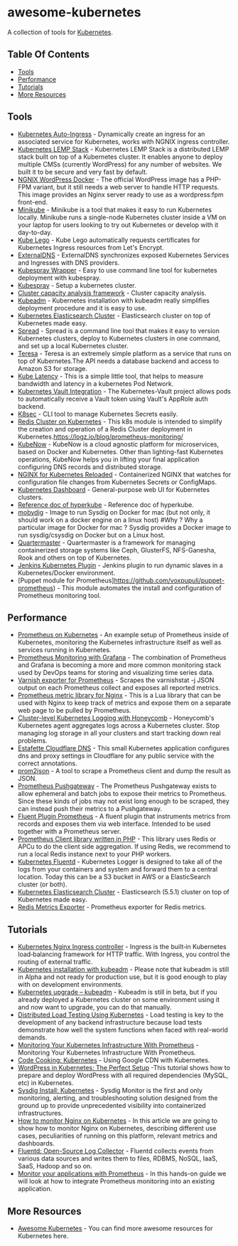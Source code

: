 # awesome-kubernetes
A collection of tools for [Kubernetes](https://kubernetes.io/).

## Table Of Contents
* [Tools](#tools)
* [Performance](#performance)
* [Tutorials](#tutorials)
* [More Resources](#more-resources)

## Tools
* [Kubernetes Auto-Ingress](https://github.com/hxquangnhat/kubernetes-auto-ingress) - Dynamically create an ingress for an associated service for Kubernetes, works with NGNIX ingress controller.
* [Kubernetes LEMP Stack](https://github.com/chepurko/k8s-lemp) - Kubernetes LEMP Stack is a distributed LEMP stack built on top of a Kubernetes cluster. It enables anyone to deploy multiple CMSs (currently WordPress) for any number of websites. We built it to be secure and very fast by default.
* [NGNIX WordPress Docker](https://github.com/raulr/nginx-wordpress-docker) - The official WordPress image has a PHP-FPM variant, but it still needs a web server to handle HTTP requests. This image provides an Nginx server ready to use as a wordpress:fpm front-end.
* [Minikube](https://github.com/kubernetes/minikube) - Minikube is a tool that makes it easy to run Kubernetes locally. Minikube runs a single-node Kubernetes cluster inside a VM on your laptop for users looking to try out Kubernetes or develop with it day-to-day.
* [Kube Lego](https://github.com/jetstack/kube-lego) - Kube Lego automatically requests certificates for Kubernetes Ingress resources from Let's Encrypt.
* [ExternalDNS](https://github.com/kubernetes-incubator/external-dns) - ExternalDNS synchronizes exposed Kubernetes Services and Ingresses with DNS providers.
* [Kubespray Wrapper](https://github.com/kubespray/kubespray-cli) - Easy to use command line tool for kubernetes deployment with kubespray.
* [Kubespray](https://github.com/kubernetes-incubator/kubespray) - Setup a kubernetes cluster.
* [Cluster capacity analysis framework](https://github.com/kubernetes-incubator/cluster-capacity) - Cluster capacity analysis.
* [Kubeadm](https://github.com/kubernetes/kubeadm) - Kubernetes installation with kubeadm really simplifies deployment procedure and it is easy to use.
* [Kubernetes Elasticsearch Cluster](https://github.com/pires/kubernetes-elasticsearch-cluster) - Elasticsearch cluster on top of Kubernetes made easy.
* [Spread](https://github.com/redspread/spread) - Spread is a command line tool that makes it easy to version Kubernetes clusters, deploy to Kubernetes clusters in one command, and set up a local Kubernetes cluster.
* [Teresa](https://github.com/luizalabs/teresa-api) - Teresa is an extremely simple platform as a service that runs on top of Kubernetes.The API needs a database backend and access to Amazon S3 for storage.
* [Kube Latency](https://github.com/simonswine/kube-latency) - This is a simple little tool, that helps to measure bandwidth and latency in a kubernetes Pod Network.
* [Kubernetes Vault Integration](https://github.com/Boostport/kubernetes-vault) - The Kubernetes-Vault project allows pods to automatically receive a Vault token using Vault's AppRole auth backend.
* [K8sec](https://github.com/dtan4/k8sec) - CLI tool to manage Kubernetes Secrets easily.
* [Redis Cluster on Kubernetes](https://github.com/sobotklp/kubernetes-redis-cluster) - This k8s module is intended to simplify the creation and operation of a Redis Cluster deployment in Kubernetes.https://logz.io/blog/prometheus-monitoring/
* [KubeNow](https://github.com/kubenow/KubeNow) - KubeNow is a cloud agnostic platform for microservices, based on Docker and Kubernetes. Other than lighting-fast Kubernetes operations, KubeNow helps you in lifting your final application configuring DNS records and distributed storage.
* [NGINX for Kubernetes Reloaded](https://github.com/rosskukulinski/nginx-kubernetes-reload) - Containerized NGINX that watches for configuration file changes from Kubernetes Secrets or ConfigMaps.
* [Kubernetes Dashboard](https://github.com/kubernetes/dashboard) - General-purpose web UI for Kubernetes clusters.
* [Reference doc of hyperkube](https://github.com/fdebonneval/docker8s) - Reference doc of hyperkube.
* [mobydig](https://github.com/fdebonneval/mobydig) - Image to run Sysdig on Docker for mac (but not only, it should work on a docker engine on a linux host) #Why ? Why a particular image for Docker for mac ? Sysdig provides a Docker image to run sysdig/csysdig on Docker but on a Linux host.
* [Quartermaster](https://github.com/coreos/quartermaster) - Quartermaster is a framework for managing containerized storage systems like Ceph, GlusterFS, NFS-Ganesha, Rook and others on top of Kubernetes. 
* [Jenkins Kubernetes Plugin](https://github.com/jenkinsci/kubernetes-plugin) - Jenkins plugin to run dynamic slaves in a Kubernetes/Docker environment.
* [Puppet module for Prometheus]https://github.com/voxpupuli/puppet-prometheus) - This module automates the install and configuration of Prometheus monitoring tool.

## Performance
* [Prometheus on Kubernetes](https://github.com/grobie/prometheus-on-kubernetes) - An example setup of Prometheus inside of Kubernetes, monitoring the Kubernetes infrastructure itself as well as services running in Kubernetes.
* [Prometheus Monitoring with Grafana](https://logz.io/blog/prometheus-monitoring/) - The combination of Prometheus and Grafana is becoming a more and more common monitoring stack used by DevOps teams for storing and visualizing time series data. 
* [Varnish exporter for Prometheus](https://github.com/jonnenauha/prometheus_varnish_exporter) - Scrapes the varnishstat -j JSON output on each Prometheus collect and exposes all reported metrics.
* [Prometheus metric library for Nginx](https://github.com/knyar/nginx-lua-prometheus) - This is a Lua library that can be used with Nginx to keep track of metrics and expose them on a separate web page to be pulled by Prometheus.
* [Cluster-level Kubernetes Logging with Honeycomb](https://github.com/honeycombio/honeycomb-kubernetes-agent) - Honeycomb's Kubernetes agent aggregates logs across a Kubernetes cluster. Stop managing log storage in all your clusters and start tracking down real problems.
* [Estafette Cloudflare DNS](https://github.com/estafette/estafette-cloudflare-dns) - This small Kubernetes application configures dns and proxy settings in Cloudflare for any public service with the correct annotations.
* [prom2json](https://github.com/prometheus/prom2json) - A tool to scrape a Prometheus client and dump the result as JSON.
* [Prometheus Pushgateway](https://github.com/prometheus/pushgateway) - The Prometheus Pushgateway exists to allow ephemeral and batch jobs to expose their metrics to Prometheus. Since these kinds of jobs may not exist long enough to be scraped, they can instead push their metrics to a Pushgateway.
* [Fluent Plugin Prometheus](https://github.com/kazegusuri/fluent-plugin-prometheus) - A fluent plugin that instruments metrics from records and exposes them via web interface. Intended to be used together with a Prometheus server.
* [Prometheus Client library written in PHP](https://github.com/Jimdo/prometheus_client_php) - This library uses Redis or APCu to do the client side aggregation. If using Redis, we recommend to run a local Redis instance next to your PHP workers.
* [Kubernetes Fluentd](https://github.com/upmc-enterprises/kubernetes-fluentd) - Kubernetes Logger is designed to take all of the logs from your containers and system and forward them to a central location. Today this can be a S3 bucket in AWS or a ElasticSearch cluster (or both).
* [Kubernetes Elasticsearch Cluster](https://github.com/pires/kubernetes-elasticsearch-cluster) - Elasticsearch (5.5.1) cluster on top of Kubernetes made easy.
* [Redis Metrics Exporter](https://github.com/oliver006/redis_exporter) - Prometheus exporter for Redis metrics.

## Tutorials
* [Kubernetes Nginx Ingress controller](https://crondev.com/kubernetes-nginx-ingress-controller/) - Ingress is the built‑in Kubernetes load‑balancing framework for HTTP traffic. With Ingress, you control the routing of external traffic.
* [Kubernetes installation with kubeadm](https://crondev.com/kubernetes-installation-kubeadm/) - Please note that kubeadm is still in Alpha and not ready for production use, but it is good enough to play with on development environments.
* [Kubernetes upgrade – kubeadm](https://crondev.com/kubernetes-upgrade-kubeadm/) - Kubeadm is still in beta, but if you already deployed a Kubernetes cluster on some environment using it and now want to upgrade, you can do that manually.
* [Distributed Load Testing Using Kubernetes](https://cloud.google.com/solutions/distributed-load-testing-using-kubernetes) - Load testing is key to the development of any backend infrastructure because load tests demonstrate how well the system functions when faced with real-world demands.
* [Monitoring Your Kubernetes Infrastructure With Prometheus](https://www.weave.works/blog/monitoring-kubernetes-infrastructure/) - Monitoring Your Kubernetes Infrastructure With Prometheus.
* [Code Cooking: Kubernetes](https://medium.com/google-cloud/code-cooking-kubernetes-e715728a578c) - Using Google CDN with Kubernetes.
* [WordPress in Kubernetes: The Perfect Setup](https://sysdig.com/blog/wordpress-kubernetes-perfect-setup/) -This tutorial shows how to prepare and deploy WordPress with all required dependencies (MySQL, etc) in Kubernetes.
* [Sysdig Install: Kubernetes](https://support.sysdig.com/hc/en-us/articles/206770633-Sysdig-Install-Kubernetes-) - Sysdig Monitor is the first and only monitoring, alerting, and troubleshooting solution designed from the ground up to provide unprecedented visibility into containerized infrastructures.
* [How to monitor Nginx on Kubernetes](https://sysdig.com/blog/monitor-nginx-kubernetes/) - In this article we are going to show how to monitor Nginx on Kubernetes, describing different use cases, peculiarities of running on this platform, relevant metrics and dashboards.
* [Fluentd: Open-Source Log Collector](https://github.com/fluent/fluentd) - Fluentd collects events from various data sources and writes them to files, RDBMS, NoSQL, IaaS, SaaS, Hadoop and so on. 
* [Monitor your applications with Prometheus](https://blog.alexellis.io/prometheus-monitoring/
) - In this hands-on guide we will look at how to integrate Prometheus monitoring into an existing application.

## More Resources
* [Awesome Kubernetes](https://github.com/ramitsurana/awesome-kubernetes) - You can find more awesome resources for Kubernetes here.

